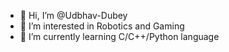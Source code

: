 - 👋 Hi, I’m @Udbhav-Dubey
- 👀 I’m interested in Robotics and Gaming
- 🌱 I’m currently learning C/C++/Python language 


